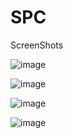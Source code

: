 # SPC

ScreenShots 

![image](https://user-images.githubusercontent.com/79479015/229303275-2792ee96-1358-429a-8f48-b0617ecf3e15.png)

![image](https://user-images.githubusercontent.com/79479015/229303824-6541d24c-4ef2-45a3-bfae-a734a8495740.png)

![image](https://user-images.githubusercontent.com/79479015/229303772-d0df3c6d-56f3-4d13-ac94-80bb4920532f.png)

![image](https://user-images.githubusercontent.com/79479015/229303918-215fa0a3-58af-449f-ade4-ea97fec2d738.png)
